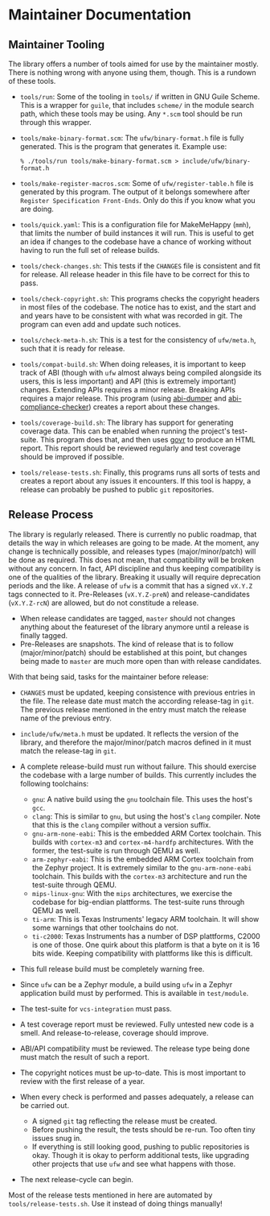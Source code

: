 # Maintainer Documentation

## Maintainer Tooling

The library offers a number of tools aimed for use by the maintainer mostly.
There is nothing wrong with anyone using them, though. This is a rundown of
these tools.

- `tools/run`: Some of the tooling in `tools/` if written in GNU Guile Scheme.
  This is a wrapper for `guile`, that includes `scheme/` in the module search
  path, which these tools may be using. Any `*.scm` tool should be run through
  this wrapper.

- `tools/make-binary-format.scm`: The `ufw/binary-format.h` file is fully
  generated. This is the program that generates it. Example use:

  ```
  % ./tools/run tools/make-binary-format.scm > include/ufw/binary-format.h
  ```

- `tools/make-register-macros.scm`: Some of `ufw/register-table.h` file is
  generated by this program. The output of it belongs somewhere after `Register
  Specification Front-Ends`. Only do this if you know what you are doing.

- `tools/quick.yaml`: This is a configuration file for MakeMeHappy (`mmh`),
  that limits the number of build instances it will run. This is useful to get
  an idea if changes to the codebase have a chance of working without having to
  run the full set of release builds.

- `tools/check-changes.sh`: This tests if the `CHANGES` file is consistent and
  fit for release. All release header in this file have to be correct for this
  to pass.

- `tools/check-copyright.sh`: This programs checks the copyright headers in
  most files of the codebase. The notice has to exist, and the start and and
  years have to be consistent with what was recorded in git. The program can
  even add and update such notices.

- `tools/check-meta-h.sh`: This is a test for the consistency of `ufw/meta.h`,
  such that it is ready for release.

- `tools/compat-build.sh`: When doing releases, it is important to keep track
  of ABI (though with `ufw` almost always being compiled alongside its users,
  this is less important) and API (this is extremely important) changes.
  Extending APIs requires a minor release. Breaking APIs requires a major
  release. This program (using [abi-dumper](https://github.com/lvc/abi-dumper)
  and [abi-compliance-checker](https://lvc.github.io/abi-compliance-checker))
  creates a report about these changes.

- `tools/coverage-build.sh`: The library has support for generating coverage
  data. This can be enabled when running the project's test-suite. This program
  does that, and then uses [govr](https://gcovr.com) to produce an HTML report.
  This report should be reviewed regularly and test coverage should be improved
  if possible.

- `tools/release-tests.sh`: Finally, this programs runs all sorts of tests and
  creates a report about any issues it encounters. If this tool is happy, a
  release can probably be pushed to public `git` repositories.


## Release Process

The library is regularly released. There is currently no public roadmap, that
details the way in which releases are going to be made. At the moment, any
change is technically possible, and releases types (major/minor/patch) will be
done as required. This does not mean, that compatibility will be broken without
any concern. In fact, API discipline and thus keeping compatibility is one of
the qualities of the library. Breaking it usually will require deprecation
periods and the like. A release of `ufw` is a commit that has a signed `vX.Y.Z`
tags connected to it. Pre-Releases (`vX.Y.Z-preN`) and release-candidates
(`vX.Y.Z-rcN`) are allowed, but do not constitude a release.

- When release candidates are tagged, `master` should not changes anything
  about the featureset of the library anymore until a release is finally
  tagged.
- Pre-Releases are snapshots. The kind of release that is to follow
  (major/minor/patch) should be established at this point, but changes being
  made to `master` are much more open than with release candidates.

With that being said, tasks for the maintainer before release:

- `CHANGES` must be updated, keeping consistence with previous entries in the
  file. The release date must match the according release-tag in `git`. The
  previous release mentioned in the entry must match the release name of the
  previous entry.

- `include/ufw/meta.h` must be updated. It reflects the version of the library,
  and therefore the major/minor/patch macros defined in it must match the
  release-tag in `git`.

- A complete release-build must run without failure. This should exercise the
  codebase with a large number of builds. This currently includes the following
  toolchains:

  - `gnu`: A native build using the `gnu` toolchain file. This uses the host's
    `gcc`.
  - `clang`: This is similar to `gnu`, but using the host's `clang` compiler.
    Note that this is the `clang` compiler without a version suffix.
  - `gnu-arm-none-eabi`: This is the embedded ARM Cortex toolchain. This builds
    with `cortex-m3` and `cortex-m4-hardfp` architectures. With the former, the
    test-suite is run through QEMU as well.
  - `arm-zephyr-eabi`: This is the embedded ARM Cortex toolchain from the
    Zephyr project. It is extremely similar to the `gnu-arm-none-eabi`
    toolchain. This builds with the `cortex-m3` architecture and run the
    test-suite through QEMU.
  - `mips-linux-gnu`: With the `mips` architectures, we exercise the codebase
    for big-endian plattforms. The test-suite runs through QEMU as well.
  - `ti-arm`: This is Texas Instruments' legacy ARM toolchain. It will show
    some warnings that other toolchains do not.
  - `ti-c2000`: Texas Instruments has a number of DSP plattforms, C2000 is one
    of those. One quirk about this platform is that a byte on it is 16 bits
    wide. Keeping compatibility with plattforms like this is difficult.

- This full release build must be completely warning free.

- Since `ufw` can be a Zephyr module, a build using `ufw` in a Zephyr
  application build must by performed. This is available in `test/module`.

- The test-suite for `vcs-integration` must pass.

- A test coverage report must be reviewed. Fully untested new code is a smell.
  And release-to-release, coverage should improve.

- ABI/API compatibility must be reviewed. The release type being done must
  match the result of such a report.

- The copyright notices must be up-to-date. This is most important to review
  with the first release of a year.

- When every check is performed and passes adequately, a release can be carried
  out.

  - A signed `git` tag reflecting the release must be created.
  - Before pushing the result, the tests should be re-run. Too often tiny
    issues snug in.
  - If everything is still looking good, pushing to public repositories is
    okay. Though it is okay to perform additional tests, like upgrading other
    projects that use `ufw` and see what happens with those.

- The next release-cycle can begin.

Most of the release tests mentioned in here are automated by
`tools/release-tests.sh`. Use it instead of doing things manually!
